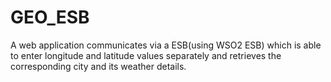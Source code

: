 # GEO_ESB
A web application communicates via a ESB(using WSO2 ESB) which is able to enter longitude and latitude values separately and retrieves the corresponding city and its weather details.
